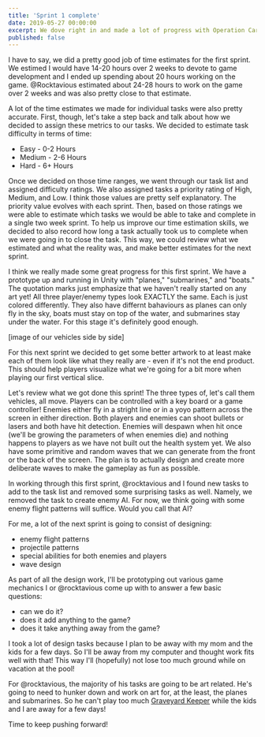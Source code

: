 ```yaml
---
title: 'Sprint 1 complete'
date: 2019-05-27 00:00:00
excerpt: We dove right in and made a lot of progress with Operation Cartwheel.
published: false
---
```


I have to say, we did a pretty good job of time estimates for the first sprint.  We estimed I would have 14-20 hours over 2 weeks to devote to game development and I ended up spending about 20 hours working on the game.  @Rocktavious estimated about 24-28 hours to work on the game over 2 weeks and was also pretty close to that estimate.

A lot of the time estimates we made for individual tasks were also pretty accurate.  First, though, let's take a step back and talk about how we decided to assign these metrics to our tasks.  We decided to estimate task difficulty in terms of time:

* Easy - 0-2 Hours
* Medium - 2-6 Hours
* Hard - 6+ Hours

Once we decided on those time ranges, we went through our task list and assigned difficulty ratings.  We also assigned tasks a priority rating of High, Medium, and Low.  I think those values are pretty self explanatory.  The priority value evolves with each sprint.  Then, based on those ratings we were able to estimate which tasks we would be able to take and complete in a single two week sprint.  To help us improve our time estimation skills, we decided to also record how long a task actually took us to complete when we were going in to close the task.  This way, we could review what we estimated and what the reality was, and make better estimates for the next sprint.

I think we really made some great progress for this first sprint.  We have a prototype up and running in Unity with "planes," "submarines," and "boats." The quotation marks just emphasize that we haven't really started on any art yet!  All three player/enemy types look EXACTLY the same.  Each is just colored differently.  They also have differnt bahaviours as planes can only fly in the sky, boats must stay on top of the water, and submarines stay under the water.  For this stage it's definitely good enough.

[image of our vehicles side by side]

For this next sprint we decided to get some better artwork to at least make each of them look like what they really are - even if it's not the end product.  This should help players visualize what we're going for a bit more when playing our first vertical slice.

Let's review what we got done this sprint!  The three types of, let's call them vehicles, all move.  Players can be controlled with a key board or a game controller!  Enemies either fly in a stright line or in a yoyo pattern across the screen in either direction.  Both players and enemies can shoot bullets or lasers and both have hit detection.  Enemies will despawn when hit once (we'll be growing the parameters of when enemies die) and nothing happens to players as we have not built out the health system yet.  We also have some primitive and random waves that we can generate from the front or the back of the screen.  The plan is to actually design and create more deliberate waves to make the gameplay as fun as possible.

In working through this first sprint, @rocktavious and I found new tasks to add to the task list and removed some surprising tasks as well.  Namely, we removed the task to create enemy AI.  For now, we think going with some enemy flight patterns will suffice.  Would you call that AI?

For me, a lot of the next sprint is going to consist of designing:

* enemy flight patterns
* projectile patterns
* special abilities for both enemies and players
* wave design

As part of all the design work, I'll be prototyping out various game mechanics I or @rocktavious come up with to answer a few basic questions:

* can we do it?
* does it add anything to the game?
* does it take anything away from the game?

I took a lot of design tasks because I plan to be away with my mom and the kids for a few days.  So I'll be away from my computer and thought work fits well with that!  This way I'll (hopefully) not lose too much ground while on vacation at the pool!

For @rocktavious, the majority of his tasks are going to be art related.  He's going to need to hunker down and work on art for, at the least, the planes and submarines.  So he can't play too much [Graveyard Keeper](https://www.graveyardkeeper.com/) while the kids and I are away for a few days!

Time to keep pushing forward!